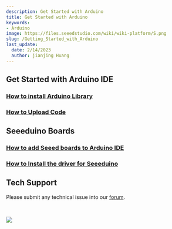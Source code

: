 ```yaml
---
description: Get Started with Arduino
title: Get Started with Arduino
keywords:
- Arduino
image: https://files.seeedstudio.com/wiki/wiki-platform/S.png
slug: /Getting_Started_with_Arduino
last_update:
  date: 2/14/2023
  author: jianjing Huang
---
```

<!-- ---
name: Get Started with Arduino
category: Tutorial
oldwikiname:  Get_Started_with_Arduino
prodimagename:
--- -->
## Get Started with Arduino IDE

### [How to install Arduino Library](https://wiki.seeedstudio.com/How_to_install_Arduino_Library)

### [How to Upload Code](https://wiki.seeedstudio.com/Upload_Code/)

## Seeeduino Boards

### [How to add Seeed boards to Arduino IDE](https://wiki.seeedstudio.com/Seeed_Arduino_Boards/)

### [How to Install the driver for Seeeduino](https://wiki.seeedstudio.com/Driver_for_Seeeduino)

## Tech Support

Please submit any technical issue into our [forum](https://forum.seeedstudio.com/).
<div>
  <br /><p style={{textAlign: 'center'}}><a href="https://www.seeedstudio.com/act-4.html?utm_source=wiki&utm_medium=wikibanner&utm_campaign=newproducts" target="_blank"><img src="https://files.seeedstudio.com/wiki/Wiki_Banner/new_product.jpg" /></a></p>
</div>
